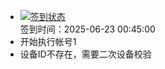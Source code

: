 - [![签到状态](https://github.com/p7wm/Cloud189-Actions/actions/workflows/main.yml/badge.svg?branch=main)](https://github.com/p7wm/Cloud189-Actions/actions/workflows/main.yml) <br> 签到时间：2025-06-23 00:45:00
- 开始执行帐号1
- 设备ID不存在，需要二次设备校验
